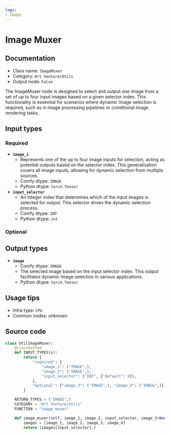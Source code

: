 ```yaml
---
tags:
- Image
---
```


# Image Muxer
## Documentation
- Class name: `ImageMuxer`
- Category: `Art Venture/Utils`
- Output node: `False`

The ImageMuxer node is designed to select and output one image from a set of up to four input images based on a given selector index. This functionality is essential for scenarios where dynamic image selection is required, such as in image processing pipelines or conditional image rendering tasks.
## Input types
### Required
- **`image_i`**
    - Represents one of the up to four image inputs for selection, acting as potential outputs based on the selector index. This generalization covers all image inputs, allowing for dynamic selection from multiple sources.
    - Comfy dtype: `IMAGE`
    - Python dtype: `torch.Tensor`
- **`input_selector`**
    - An integer index that determines which of the input images is selected for output. This selector drives the dynamic selection process.
    - Comfy dtype: `INT`
    - Python dtype: `int`
### Optional
## Output types
- **`image`**
    - Comfy dtype: `IMAGE`
    - The selected image based on the input selector index. This output facilitates dynamic image selection in various applications.
    - Python dtype: `torch.Tensor`
## Usage tips
- Infra type: `CPU`
- Common nodes: unknown


## Source code
```python
class UtilImageMuxer:
    @classmethod
    def INPUT_TYPES(s):
        return {
            "required": {
                "image_1": ("IMAGE",),
                "image_2": ("IMAGE",),
                "input_selector": ("INT", {"default": 0}),
            },
            "optional": {"image_3": ("IMAGE",), "image_4": ("IMAGE",)},
        }

    RETURN_TYPES = ("IMAGE",)
    CATEGORY = "Art Venture/Utils"
    FUNCTION = "image_muxer"

    def image_muxer(self, image_1, image_2, input_selector, image_3=None, image_4=None):
        images = [image_1, image_2, image_3, image_4]
        return (images[input_selector],)

```
